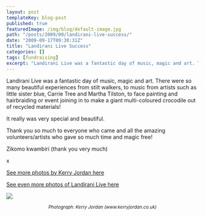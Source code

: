 ```yaml
---
layout: post
templateKey: blog-post
published: true
featuredImage: /img/blog/default-image.jpg
path: "/posts/2009/09/landirani-live-success/"
date: "2009-09-17T09:30:31Z"
title: "Landirani Live Success"
categories: []
tags: [fundraising]
excerpt: "Landirani Live was a fantastic day of music, magic and art. There were so many beautiful experience..."
---
```


Landirani Live was a fantastic day of music, magic and art. There were so many beautiful experiences from stilt walkers, to music from artists such as little sister blue, Carrie Tree and Martha Tilston, to face painting and hairbraiding or event joining in to make a giant multi-coloured crocodile out of recycled materials!

It really was very special and beautiful.

Thank you so much to everyone who came and all the amazing volunteers/artists who gave so much time and magic free!

Zikomo kwambiri (thank you very much)

x

[See more photos by Kerry Jordan here](../../gallery/landirani_live_by_kerry_jordan_www.kerryjordan.co.uk)

[See even more photos of Landirani Live here](../../gallery/landirani_live)

![](https://www.landirani.org/image_library/news/full_size/4ab21ce220a7bdsc_0336.jpg)

<address style="text-align: center;"><sup>Photograph: Kerry Jordan (www.kerryjordan.co.uk)</sup></address>